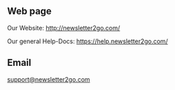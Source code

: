 ## Web page

Our Website: http://newsletter2go.com/

Our general Help-Docs: https://help.newsletter2go.com/
 
## Email
 support@newsletter2go.com
 

